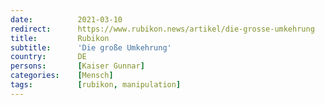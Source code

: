 ```yaml
---
date:          2021-03-10
redirect:      https://www.rubikon.news/artikel/die-grosse-umkehrung
title:         Rubikon
subtitle:      'Die große Umkehrung'
country:       DE
persons:       [Kaiser Gunnar]
categories:    [Mensch]
tags:          [rubikon, manipulation]
---
```

